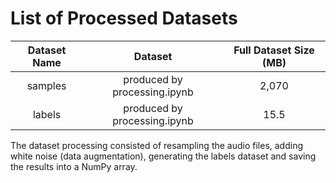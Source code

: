 # List of Processed Datasets

Dataset Name | Dataset | Full Dataset Size (MB)
:---:|:---:|:---:
samples | produced by processing.ipynb | 2,070
labels | produced by processing.ipynb | 15.5

The dataset processing consisted of resampling the audio files, adding white noise (data augmentation), generating the labels dataset and saving the results into a NumPy array.
